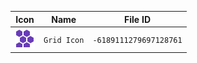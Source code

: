 | Icon | Name | File ID |
| ---  | ---  | ---     |
| ![](Grid%20Icon.png) | `Grid Icon` | `-6189111279697128761` |
